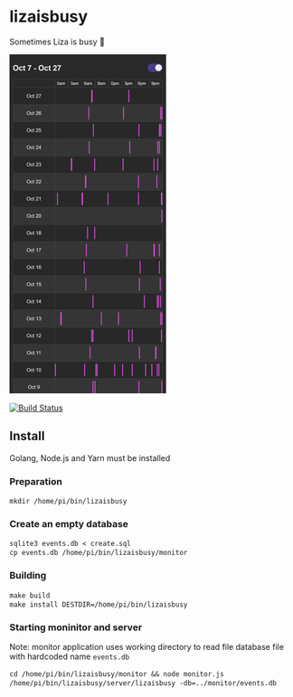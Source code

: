 # lizaisbusy
Sometimes Liza is busy  🐾

![Liza is busy (dark theme)](https://raw.githubusercontent.com/ampext/ampext.github.io/master/images/lizaisbusy_dark.png)

[![Build Status](https://travis-ci.com/ampext/lizaisbusy.svg?token=rSJHbNU4TZ5JfqUKCfei&branch=master)](https://travis-ci.com/ampext/lizaisbusy)

## Install

Golang, Node.js and Yarn must be installed

### Preparation
    mkdir /home/pi/bin/lizaisbusy

### Create an empty database
    sqlite3 events.db < create.sql
    cp events.db /home/pi/bin/lizaisbusy/monitor

### Building
    make build
    make install DESTDIR=/home/pi/bin/lizaisbusy

### Starting moninitor and server

Note: monitor application uses working directory to read file database file with hardcoded name `events.db`

    cd /home/pi/bin/lizaisbusy/monitor && node monitor.js
    /home/pi/bin/lizaisbusy/server/lizaisbusy -db=../monitor/events.db
